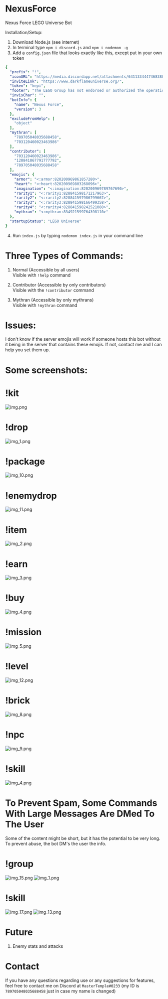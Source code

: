 # NexusForce
Nexus Force LEGO Universe Bot

Installation/Setup:
1. Download Node.js (see internet)
2. In terminal type `npm i discord.js` and `npm i nodemon -g`
3. Add a `config.json` file that looks exactly like this, except put in your own token
```yaml
{
  "prefix": "!",
  "iconURL": "https://media.discordapp.net/attachments/641133444746838016/813621671461781544/circle-cropped_1.png",
  "inviteLink": "https://www.darkflameuniverse.org/",
  "token": "kepi",
  "footer": "The LEGO Group has not endorsed or authorized the operation of this game and is not liable for any safety issues in relation to the operation of this game.",
  "invisChar": "឵឵",
  "botInfo": {
    "name": "Nexus Force",
    "version": 3
  },
  "excludeFromHelp": [
    "object"
  ],
  "mythran": [
    "789705048035688458",
    "703120460023463986"
  ],
  "contributor": [
    "703120460023463986",
    "120841067791777792",
    "789705048035688458"
  ],
  "emojis": {
    "armor": "<:armor:820200969861857280>",
    "heart": "<:heart:820200969803268096>",
    "imagination": "<:imagination:820200969789767690>",
    "rarity1": "<:rarity1:828841598171217963>",
    "rarity2": "<:rarity2:828841597986799667>",
    "rarity3": "<:rarity3:828841598166499358>",
    "rarity4": "<:rarity4:828841598242521088>",
    "mythran": "<:mythran:834921599764398110>"
  },
  "startupStatus": "LEGO Universe"
}
   ```

4. Run `index.js` by typing `nodemon index.js` in your command line

# Three Types of Commands:
1. Normal (Accessible by all users)\
    Visible with `!help` command
   
2. Contributor (Accessible by only contributors)\
   Visible with the `!contributor` command
3. Mythran (Accessible by only mythrans)\
    Visible with `!mythran` command
   
# Issues:
I don't know if the server emojis will work if someone hosts this bot without it being in the server that contains these emojis. If not, contact me and I can help you set them up.
# Some screenshots:
# !kit
![img.png](src/img.png)
# !drop
![img_1.png](src/img_1.png)
# !package
![img_10.png](src/img_10.png)
# !enemydrop
![img_11.png](src/img_11.png)
# !item
![img_2.png](src/img_2.png)
# !earn
![img_3.png](src/img_3.png)
# !buy
![img_4.png](src/img_4.png)
# !mission
![img_5.png](src/img_5.png)
# !level
![img_12.png](src/img_12.png)
# !brick
![img_8.png](src/img_8.png)
# !npc
![img_9.png](src/img_9.png)
# !skill
![img_4.png](src/img_14.png)
# To Prevent Spam, Some Commands With Large Messages Are DMed To The User
Some of the content might be short, but it has the potential to be very long. To prevent abuse, the bot DM's the user the info.
# !group
![img_15.png](src/img_15.png)
![img_1.png](src/img_16.png)
# !skill
![img_17.png](src/img_17.png)
![img_13.png](src/img_13.png)




# Future
1. Enemy stats and attacks

# Contact
If you have any questions regarding use or any suggestions for features, feel free to contact me on Discord at `MasterTemple#0233` (my ID is `789705048035688458` just in case my name is changed)
